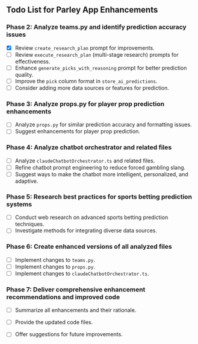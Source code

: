 ## Todo List for Parley App Enhancements

### Phase 2: Analyze teams.py and identify prediction accuracy issues
- [x] Review `create_research_plan` prompt for improvements.
- [ ] Review `execute_research_plan` (multi-stage research) prompts for effectiveness.
- [ ] Enhance `generate_picks_with_reasoning` prompt for better prediction quality.
- [ ] Improve the `pick` column format in `store_ai_predictions`.
- [ ] Consider adding more data sources or features for prediction.

### Phase 3: Analyze props.py for player prop prediction enhancements
- [ ] Analyze `props.py` for similar prediction accuracy and formatting issues.
- [ ] Suggest enhancements for player prop prediction.

### Phase 4: Analyze chatbot orchestrator and related files
- [ ] Analyze `claudeChatbotOrchestrator.ts` and related files.
- [ ] Refine chatbot prompt engineering to reduce forced gambling slang.
- [ ] Suggest ways to make the chatbot more intelligent, personalized, and adaptive.

### Phase 5: Research best practices for sports betting prediction systems
- [ ] Conduct web research on advanced sports betting prediction techniques.
- [ ] Investigate methods for integrating diverse data sources.

### Phase 6: Create enhanced versions of all analyzed files
- [ ] Implement changes to `teams.py`.
- [ ] Implement changes to `props.py`.
- [ ] Implement changes to `claudeChatbotOrchestrator.ts`.

### Phase 7: Deliver comprehensive enhancement recommendations and improved code
- [ ] Summarize all enhancements and their rationale.
- [ ] Provide the updated code files.
- [ ] Offer suggestions for future improvements.

